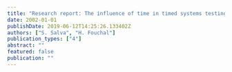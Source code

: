 ```yaml
---
title: "Research report: The influence of time in timed systems testing"
date: 2002-01-01
publishDate: 2019-06-12T14:25:26.133402Z
authors: ["S. Salva", "H. Fouchal"]
publication_types: ["4"]
abstract: ""
featured: false
publication: ""
---
```


